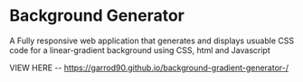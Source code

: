 # Background Generator
A Fully responsive web application that generates and displays usuable CSS code for a linear-gradient background using CSS, html and Javascript

VIEW HERE -- https://garrod90.github.io/background-gradient-generator-/ 
